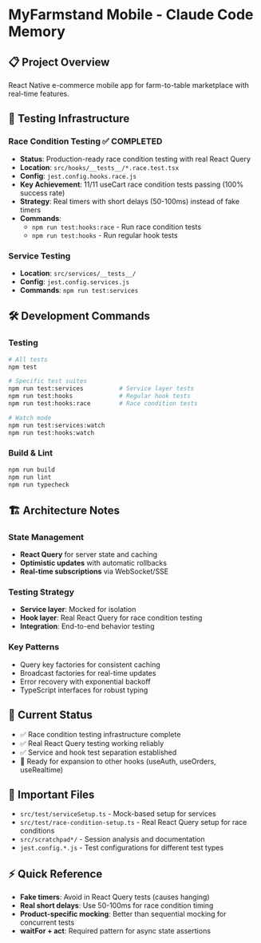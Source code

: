 # MyFarmstand Mobile - Claude Code Memory

## 📋 **Project Overview**
React Native e-commerce mobile app for farm-to-table marketplace with real-time features.

## 🧪 **Testing Infrastructure**

### **Race Condition Testing** ✅ COMPLETED
- **Status**: Production-ready race condition testing with real React Query
- **Location**: `src/hooks/__tests__/*.race.test.tsx`
- **Config**: `jest.config.hooks.race.js`
- **Key Achievement**: 11/11 useCart race condition tests passing (100% success rate)
- **Strategy**: Real timers with short delays (50-100ms) instead of fake timers
- **Commands**:
  - `npm run test:hooks:race` - Run race condition tests
  - `npm run test:hooks` - Run regular hook tests

### **Service Testing**
- **Location**: `src/services/__tests__/`
- **Config**: `jest.config.services.js`
- **Commands**: `npm run test:services`

## 🛠 **Development Commands**

### **Testing**
```bash
# All tests
npm test

# Specific test suites
npm run test:services          # Service layer tests
npm run test:hooks             # Regular hook tests  
npm run test:hooks:race        # Race condition tests

# Watch mode
npm run test:services:watch
npm run test:hooks:watch
```

### **Build & Lint**
```bash
npm run build
npm run lint
npm run typecheck
```

## 🏗 **Architecture Notes**

### **State Management**
- **React Query** for server state and caching
- **Optimistic updates** with automatic rollbacks
- **Real-time subscriptions** via WebSocket/SSE

### **Testing Strategy**
- **Service layer**: Mocked for isolation
- **Hook layer**: Real React Query for race condition testing
- **Integration**: End-to-end behavior testing

### **Key Patterns**
- Query key factories for consistent caching
- Broadcast factories for real-time updates
- Error recovery with exponential backoff
- TypeScript interfaces for robust typing

## 🎯 **Current Status**
- ✅ Race condition testing infrastructure complete
- ✅ Real React Query testing working reliably
- ✅ Service and hook test separation established
- 🔄 Ready for expansion to other hooks (useAuth, useOrders, useRealtime)

## 📁 **Important Files**
- `src/test/serviceSetup.ts` - Mock-based setup for services
- `src/test/race-condition-setup.ts` - Real React Query setup for race conditions
- `src/scratchpad*/` - Session analysis and documentation
- `jest.config.*.js` - Test configurations for different test types

## ⚡ **Quick Reference**
- **Fake timers**: Avoid in React Query tests (causes hanging)
- **Real short delays**: Use 50-100ms for race condition timing
- **Product-specific mocking**: Better than sequential mocking for concurrent tests
- **waitFor + act**: Required pattern for async state assertions